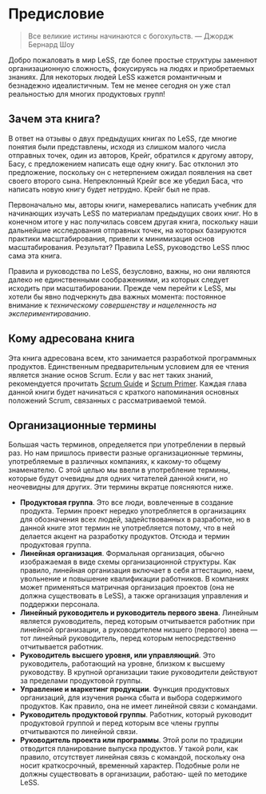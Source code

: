 # Предисловие

> Все великие истины начинаются с богохульств.
> — Джордж Бернард Шоу

Добро пожаловать в мир LeSS, где более простые структуры заменяют организационную сложность, фокусируясь на людях и приобретаемых знаниях. Для некоторых людей  LeSS кажется романтичным и безнадежно идеалистичным. Тем не менее сегодня он уже стал реальностью для многих продуктовых групп!

## Зачем эта книга?

В ответ на отзывы о двух предыдущих книгах по LeSS, где многие понятия были представлены, исходя из слишком малого числа отправных точек, один из авторов, Крейг, обратился к другому автору, Басу, с предложением написать еще одну книгу. Бас отклонил это предложение, поскольку он с нетерпением ожидал появления на свет своего второго сына. Непреклонный Крейг все же убедил Баса, что написать новую книгу будет нетрудно. Крейг был не прав.

Первоначально мы, авторы книги, намеревались написать учебник для начинающих изучать LeSS по материалам предыдущих своих книг. Но в конечном итоге у нас получилась совсем другая книга, поскольку наши дальнейшие исследования отправных точек, на которых базируются практики масштабирования, привели к минимизация основ масштабирования. Результат? Правила LeSS, руководство LeSS плюс сама эта книга.

Правила и руководства по LeSS, безусловно, важны, но они являются далеко не единственными соображениями, из которых следует исходить при масштабировании. Прежде чем перейти к LeSS, мы хотели бы явно подчеркнуть два важных момента: постоянное внимание к *техническому совершенству и нацеленность на экспериментированию*.

## Кому адресована книга

Эта книга адресована всем, кто занимается разработкой программных продуктов. Единственным предварительным условием для ее чтения является знание основ Scrum. Если у вас нет таких знаний, рекомендуется прочитать [Scrum Guide](http://scrumguides.org) и [Scrum Primer](http://scrumprimer.org). Каждая глава данной книги будет начинаться с краткого напоминания основных положений Scrum, связанных с рассматриваемой темой.

## Организационные термины

Большая часть терминов, определяется при употреблении в первый раз. Но нам пришлось привести разные организационные термины, употребляемые в различных компаниях, к какому-то общему знаменателю. С этой целью мы ввели в употребление термины, которые будут очевидны для одних читателей данной книги, но неочевидны для других. Эти термины вкратце поясняются ниже.

* **Продуктовая группа**. Это все люди, вовлеченные в создание продукта. Термин проект нередко употребляется в организациях для обозначения всех людей, задействованных в разработке, но в данной книге этот термин не употребляется потому, что в ней делается акцент на разработку продуктов. Отсюда и термин продуктовая группа.
* **Линейная организация**. Формальная организация, обычно изображаемая  в виде схемы организационной структуры. Как правило, линейная организация включает в себя аттестацию, наем, увольнение и повышение квалификации работников. В компаниях может применяться матричная организация проектов (она не должна существовать в LeSS), а также организация управления и поддержки персонала.
* **Линейный руководитель и руководитель первого звена**. Линейным является руководитель, перед которым отчитывается работник при линейной организации, а руководителем низшего (первого) звена — тот линейный руководитель, перед которым непосредственно отчитывается работник.
* **Руководитель высшего уровня, или управляющий**. Это руководитель, работающий на уровне, близком к высшему руководству. В крупной организации такие руководители действуют за пределами продуктовой группы.
* **Управление и маркетинг продукции**. Функция продуктовых организаций, для изучения рынка сбыта и выбора содержимого продуктов. Как правило, она не имеет линейной связи с командами.
* **Руководитель продуктовой группы**. Работник, который руководит продуктовой группой и перед которым все члены группы отчитываются по линейной связи.
* **Руководитель проекта или программы**. Этой роли по традиции отводится планирование выпуска продуктов. У такой роли, как правило, отсутствует линейная связь с командой, поскольку она носит краткосрочный, временный характер. Подобные роли не должны существовать в организации, работаю- щей по методике LeSS.


